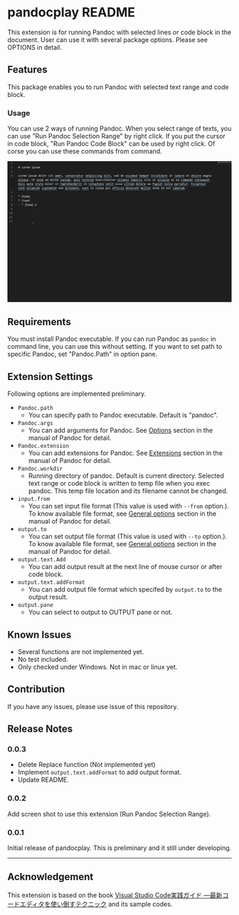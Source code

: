 # pandocplay README

This extension is for running Pandoc with selected lines or code block in the document. User can use it with several package options. Please see OPTIONS in detail.

## Features

This package enables you to run Pandoc with selected text range and code block. 

### Usage

You can use 2 ways of running Pandoc. When you select range of texts, you can use "Run Pandoc Selection Range" by right click. If you put the cursor in code block,  "Run Pandoc Code Block" can be used by right click. Of corse you can use these commands from command.

![Usage1](./image/usage1.gif)

## Requirements

You must install Pandoc executable. If you can run Pandoc as `pandoc` in command line, you can use this without setting. If you want to set path to specific Pandoc, set "Pandoc.Path" in option pane.

## Extension Settings

Following options are implemented preliminary.

- `Pandoc.path`
  - You can specify path to Pandoc executable. Default is "pandoc".
- `Pandoc.args`
  - You can add arguments for Pandoc. See [Options](https://pandoc.org/MANUAL.html#options) section in the manual of Pandoc for detail.
- `Pandoc.extension`
  - You can add extensions for Pandoc. See [Extensions](https://pandoc.org/MANUAL.html#extensions) section in the manual of Pandoc for detail.
- `Pandoc.workdir`
  - Running directory of pandoc. Default is current directory. Selected text range or code block is written to temp file when you exec pandoc. This temp file location and its filename cannot be changed.
- `input.from`
  - You can set input file format (This value is used with `--from` option.). To know available file format, see [General options](https://pandoc.org/MANUAL.html#general-options) section in the manual of Pandoc for detail.
- `output.to`
  - You can set output file format (This value is used with `--to` option.). To know available file format, see [General options](https://pandoc.org/MANUAL.html#general-options) section in the manual of Pandoc for detail.
- `output.text.Add`
  - You can add output result at the next line of mouse cursor or after code block.
- `output.text.addFormat`
  - You can add output file format which specifed by `output.to` to the output result.
- `output.pane`
  - You can select to output to OUTPUT pane or not.


## Known Issues

* Several functions are not implemented yet.
* No test included.
* Only checked under Windows. Not in mac or linux yet.

## Contribution

If you have any issues, please use issue of this repository.

## Release Notes

### 0.0.3

* Delete Replace function (Not implemented yet)
* Implement `output.text.addFormat` to add output format.
* Update README.

### 0.0.2

Add screen shot to use this extension (Run Pandoc Selection Range).

### 0.0.1

Initial release of pandocplay. This is preliminary and it still under developing.

-----------------------------------------------------------------------------------------------------------

## Acknowledgement

This extension is based on the book [Visual Studio Code実践ガイド —最新コードエディタを使い倒すテクニック](https://gihyo.jp/book/2020/978-4-297-11201-1) and its sample codes. 

